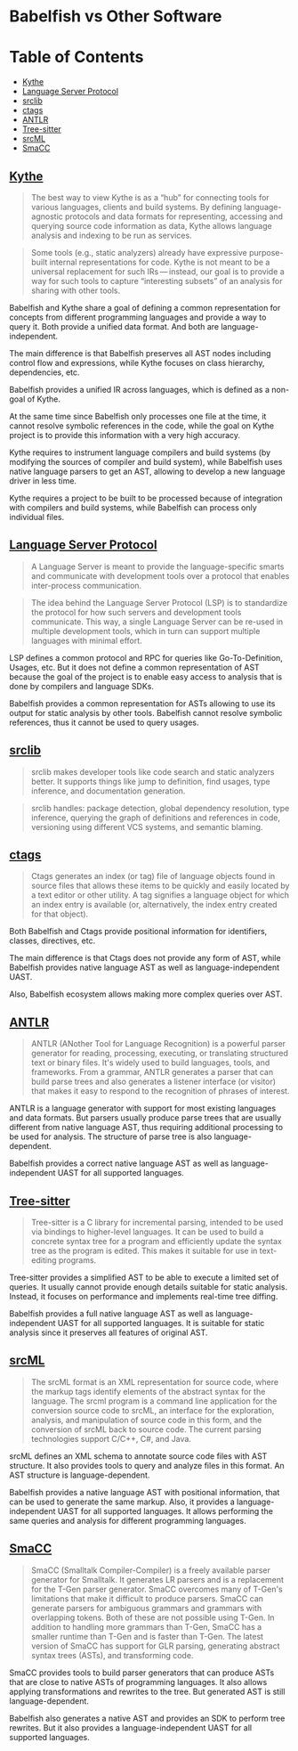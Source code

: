 # Babelfish vs Other Software

Table of Contents
=================

* [Kythe](#kythe)
* [Language Server Protocol](#language-server-protocol)
* [srclib](#srclib)
* [ctags](#ctags)
* [ANTLR](#antlr)
* [Tree\-sitter](#tree-sitter)
* [srcML](#srcml)
* [SmaCC](#smacc)

<!-- TODO: https://github.com/oracle/opengrok/wiki/Comparison-with-Similar-Tools -->

## [Kythe](http://kythe.io/)

> The best way to view Kythe is as a “hub” for connecting tools for various languages, clients and build systems. By defining language-agnostic protocols and data formats for representing, accessing and querying source code information as data, Kythe allows language analysis and indexing to be run as services.

> Some tools (e.g., static analyzers) already have expressive purpose-built internal representations for code. Kythe is not meant to be a universal replacement for such IRs — instead, our goal is to provide a way for such tools to capture “interesting subsets” of an analysis for sharing with other tools.

Babelfish and Kythe share a goal of defining a common representation
for concepts from different programming languages and provide a way to query it.
Both provide a unified data format. And both are language-independent.

The main difference is that Babelfish preserves all AST nodes including
control flow and expressions, while Kythe focuses on class hierarchy,
dependencies, etc.

Babelfish provides a unified IR across languages, which is defined
as a non-goal of Kythe.

At the same time since Babelfish only processes one file at the time, it cannot
resolve symbolic references in the code, while the goal on Kythe project is to
provide this information with a very high accuracy.

Kythe requires to instrument language compilers and build systems (by modifying
the sources of compiler and build system), while Babelfish uses native language
parsers to get an AST, allowing to develop a new language driver in less time.

Kythe requires a project to be built to be processed because of integration with
compilers and build systems, while Babelfish can process only individual files.

## [Language Server Protocol](https://microsoft.github.io/language-server-protocol/)

> A Language Server is meant to provide the language-specific smarts and communicate with development tools over a protocol that enables inter-process communication.

> The idea behind the Language Server Protocol (LSP) is to standardize the protocol for how such servers and development tools communicate. This way, a single Language Server can be re-used in multiple development tools, which in turn can support multiple languages with minimal effort.

LSP defines a common protocol and RPC for queries like Go-To-Definition,
Usages, etc. But it does not define a common representation of AST because
the goal of the project is to enable easy access to analysis that is done
by compilers and language SDKs.

Babelfish provides a common representation for ASTs allowing to use its output
for static analysis by other tools. Babelfish cannot resolve symbolic references,
thus it cannot be used to query usages.

## [srclib](https://srclib.org/)

> srclib makes developer tools like code search and static analyzers better. It supports things like jump to definition, find usages, type inference, and documentation generation.

> srclib handles: package detection, global dependency resolution, type inference, querying the graph of definitions and references in code, versioning using different VCS systems, and semantic blaming.

<!-- TODO -->

## [ctags](http://ctags.sourceforge.net/)

> Ctags generates an index (or tag) file of language objects found in source files that allows these items to be quickly and easily located by a text editor or other utility. A tag signifies a language object for which an index entry is available (or, alternatively, the index entry created for that object).

Both Babelfish and Ctags provide positional information for identifiers,
classes, directives, etc.

The main difference is that Ctags does not provide any form of AST, while
Babelfish provides native language AST as well as language-independent UAST.

Also, Babelfish ecosystem allows making more complex queries over AST.

## [ANTLR](https://github.com/antlr/antlr4)

> ANTLR (ANother Tool for Language Recognition) is a powerful parser generator for reading, processing, executing, or translating structured text or binary files. It's widely used to build languages, tools, and frameworks. From a grammar, ANTLR generates a parser that can build parse trees and also generates a listener interface (or visitor) that makes it easy to respond to the recognition of phrases of interest.

ANTLR is a language generator with support for most existing languages
and data formats. But parsers usually produce parse trees that are usually
different from native language AST, thus requiring additional processing
to be used for analysis. The structure of parse tree is also language-dependent.

Babelfish provides a correct native language AST as well as
language-independent UAST for all supported languages.

## [Tree-sitter](https://github.com/tree-sitter/tree-sitter)

> Tree-sitter is a C library for incremental parsing, intended to be used via bindings to higher-level languages. It can be used to build a concrete syntax tree for a program and efficiently update the syntax tree as the program is edited. This makes it suitable for use in text-editing programs.

Tree-sitter provides a simplified AST to be able to execute a limited set
of queries. It usually cannot provide enough details suitable for static
analysis. Instead, it focuses on performance and implements real-time
tree diffing.

Babelfish provides a full native language AST as well as language-independent
UAST for all supported languages. It is suitable for static analysis since
it preserves all features of original AST.

## [srcML](https://www.srcml.org/)

> The srcML format is an XML representation for source code, where the markup tags identify elements of the abstract syntax for the language. The srcml program is a command line application for the conversion source code to srcML, an interface for the exploration, analysis, and manipulation of source code in this form, and the conversion of srcML back to source code. The current parsing technologies support C/C++, C#, and Java.

srcML defines an XML schema to annotate source code files with AST structure.
It also provides tools to query and analyze files in this format. An AST
structure is language-dependent.

Babelfish provides a native language AST with positional information, that
can be used to generate the same markup. Also, it provides a language-independent
UAST for all supported languages. It allows performing the same queries
and analysis for different programming languages.

## [SmaCC](http://www.refactoryworkers.com/SmaCC.html)

> SmaCC (Smalltalk Compiler-Compiler) is a freely available parser generator for Smalltalk. It generates LR parsers and is a replacement for the T-Gen parser generator. SmaCC overcomes many of T-Gen's limitations that make it difficult to produce parsers. SmaCC can generate parsers for ambiguous grammars and grammars with overlapping tokens. Both of these are not possible using T-Gen. In addition to handling more grammars than T-Gen, SmaCC has a smaller runtime than T-Gen and is faster than T-Gen. The latest version of SmaCC has support for GLR parsing, generating abstract syntax trees (ASTs), and transforming code.

SmaCC provides tools to build parser generators that can produce ASTs
that are close to native ASTs of programming languages. It also allows
applying transformations and rewrites to the tree. But generated AST is
still language-dependent.

Babelfish also generates a native AST and provides an SDK to perform tree
rewrites. But it also provides a language-independent UAST for all
supported languages.